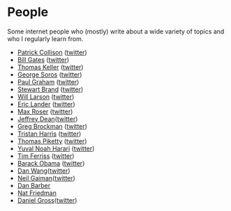 # People
Some internet people who (mostly) write about a wide variety of topics and who I regularly learn from.

- [Patrick Collison](https://patrickcollison.com/) ([twitter](https://twitter.com/patrickc))
- [Bill Gates](https://www.gatesnotes.com/) ([twitter](https://twitter.com/BillGates))
- [Thomas Keller](https://www.thomaskeller.com/yountville-california/thomas-keller/philosophy-one-guest-time) ([twitter](https://twitter.com/Chef_Keller))
- [George Soros](https://www.georgesoros.com/) ([twitter](https://twitter.com/georgesoros))
- [Paul Graham](http://paulgraham.com/) ([twitter](https://twitter.com/paulg))
- [Stewart Brand](http://sb.longnow.org/) ([twitter](https://twitter.com/stewartbrand))
- [Will Larson](https://lethain.com/) ([twitter](https://twitter.com/Lethain))
- [Eric Lander](https://www.broadinstitute.org/directors-page-eric-lander) ([twitter](https://twitter.com/Eric_Lander))
- [Max Roser](https://ourworldindata.org/) ([twitter](https://twitter.com/MaxCRoser))
- [Jeffrey Dean](https://research.google/people/jeff/)([twitter](https://twitter.com/JeffDean))
- [Greg Brockman](http://gregbrockman.com/) ([twitter](https://twitter.com/gdb))
- [Tristan Harris](https://www.humanetech.com/) ([twitter](https://twitter.com/tristanharris))
- [Thomas Piketty](http://piketty.pse.ens.fr/en/) ([twitter](https://twitter.com/pikettylemonde))
- [Yuval Noah Harari](https://www.ynharari.com/) ([twitter](https://twitter.com/harari_yuva))
- [Tim Ferriss](https://tim.blog/) ([twitter](https://twitter.com/tferriss))
- [Barack Obama](https://www.obama.org/) ([twitter](https://twitter.com/BarackObama))
- [Dan Wang](https://danwang.co/)([twitter](https://twitter.com/danwwang))
- [Neil Gaiman](https://www.neilgaiman.com/)([twitter](https://twitter.com/neilhimself))
- [Dan Barber](https://www.bluehillfarm.com/team/dan-barber)
- [Nat Friedman](https://twitter.com/natfriedman)
- [Daniel Gross](https://dcgross.com/)([twitter](https://twitter.com/danielgross))
